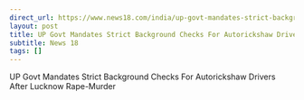 ```yaml
---
direct_url: https://www.news18.com/india/up-govt-mandates-strict-background-checks-for-autorickshaw-drivers-after-lucknow-rape-murder-9272956.html
layout: post
title: UP Govt Mandates Strict Background Checks For Autorickshaw Drivers After Lucknow Rape-Murder
subtitle: News 18
tags: []
---
```


UP Govt Mandates Strict Background Checks For Autorickshaw Drivers After Lucknow Rape-Murder
